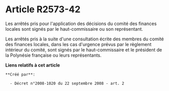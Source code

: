 # Article R2573-42

Les arrêtés pris pour l'application des décisions du comité des finances locales sont signés par le haut-commissaire ou son
représentant. 

Les arrêtés pris à la suite d'une consultation écrite des membres du comité des finances locales, dans les cas d'urgence
prévus par le règlement intérieur du comité, sont signés par le haut-commissaire et le président de la Polynésie française ou
leurs représentants.

**Liens relatifs à cet article**

	**Créé par**:

	  - Décret n°2008-1020 du 22 septembre 2008 - art. 2
